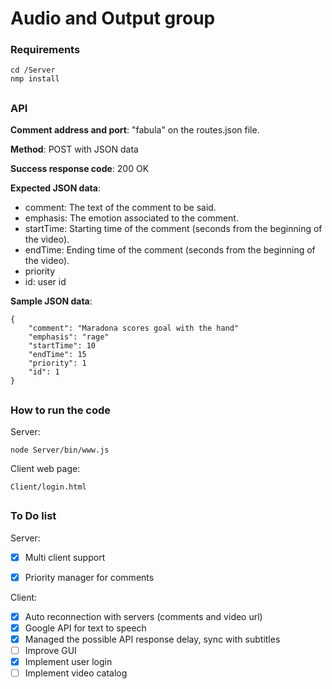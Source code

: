 # Audio and Output group
### Requirements
```
cd /Server
nmp install
```
## 
### API

**Comment address and port**:
"fabula" on the routes.json file. 

**Method**:
POST with JSON data

**Success response code**:
200 OK

**Expected JSON data**:
 - comment: The text of the comment to be said.
 - emphasis: The emotion associated to the comment.
 - startTime: Starting time of the comment (seconds from the beginning of the video).
 - endTime: Ending time of the comment (seconds from the beginning of the video).
 - priority
 - id: user id

**Sample JSON data**:
```
{
    "comment": "Maradona scores goal with the hand"
    "emphasis": "rage"
    "startTime": 10
    "endTime": 15
    "priority": 1
    "id": 1
}
```

## 
### How to run the code

Server:
```
node Server/bin/www.js
```
Client web page:

```
Client/login.html
```

##
### To Do list

Server:
- [x] Multi client support
- [x] Priority manager for comments


Client:
- [x] Auto reconnection with servers (comments and video url)
- [x] Google API for text to speech
- [x] Managed the possible API response delay, sync with subtitles
- [ ] Improve GUI
- [x] Implement user login
- [ ] Implement video catalog
